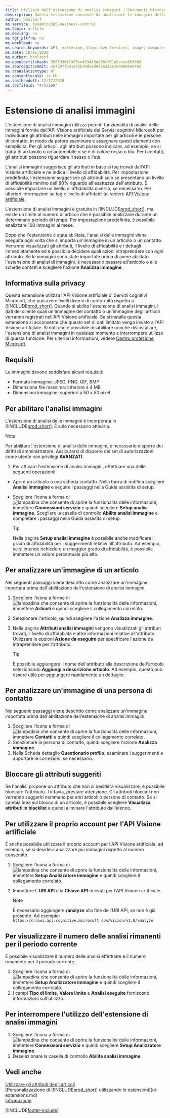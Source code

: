 ```yaml
---
title: Utilizzo dell'estensione di analisi immagini | Documenti Microsoft
description: Questa estensione consente di analizzare le immagini delle persone di contatto e degli articoli per trovare gli attributi e quindi assegnarli rapidamente in Business Central.
author: bholtorf
ms.service: dynamics365-business-central
ms.topic: article
ms.devlang: na
ms.tgt_pltfrm: na
ms.workload: na
ms.search.keywords: API, extension, Cognitive Services, image, computer vision, attribute, tag, recognition
ms.date: 10/01/2020
ms.author: bholtorf
ms.openlocfilehash: 3957936f7a95ce493443ed86c791ebceee6b56b9
ms.sourcegitcommit: 2e7307fbe1eb3b34d0ad9356226a19409054a402
ms.translationtype: HT
ms.contentlocale: it-CH
ms.lasthandoff: 12/17/2020
ms.locfileid: "4757260"
---
```

# <a name="the-image-analyzer-extension"></a>Estensione di analisi immagini

L'estensione di analisi immagini utilizza potenti funzionalità di analisi delle immagini fornite dall'API Visione artificiale dei Servizi cognitivi Microsoft per individuare gli attributi nelle immagini importate per gli articoli e le persone di contatto, in modo da potere esaminare e assegnare questi elementi con semplicità. Per gli articoli, agli attributi possono indicare, ad esempio, se si tratta di un tavolo o un'automobile o se è di colore rosso o blu. Per i contatti, gli attributi possono riguardare il sesso o l'età.

L'analisi immagini suggerisce gli attributi in base ai tag trovati dall'API Visione artificiale e ne indica il livello di affidabilità. Per impostazione predefinita, l'estensione suggerisce gli attributi solo se presentano un livello di affidabilità minimo dell'80% riguardo all'esattezza dell'attributo. È possibile impostare un livello di affidabilità diverso, se necessario. Per ulteriori informazioni su tag e livello di affidabilità, vedere [API Visione artificiale](https://go.microsoft.com/fwlink/?linkid=851476).  

L'estensione di analisi immagini è gratuita in [!INCLUDE[prod_short](includes/prod_short.md)], ma esiste un limite al numero di articoli che è possibile analizzare durante un determinato periodo di tempo. Per impostazione predefinita, è possibile analizzare 100 immagini al mese.

Dopo che l'estensione è stata abilitata, l'analisi delle immagini viene eseguita ogni volta che si importa un'immagine in un articolo o un contatto. Verranno visualizzati gli attributi, il livello di affidabilità e i dettagli immediatamente ed è possibile decidere quali azioni intraprendere con ogni attributo. Se le immagini sono state importate prima di avere abilitato l'estensione di analisi di immagini, è necessario passare all'articolo o alle schede contatti e scegliere l'azione **Analizza immagine**.  

## <a name="privacy-notice"></a>Informativa sulla privacy

Questa estensione utilizza l'API Visione artificiale di Servizi cognitivi Microsoft, che può avere livelli diversi di conformità rispetto a [!INCLUDE[prod_short](includes/prod_short.md)]. Quando si abilita l'estensione di analisi immagini, i dati del cliente quali un'immagine del contatto o un'immagine degli articoli verranno registrati nell'API Visione artificiale. Se si installa questa estensione si acconsente che questo set di dati limitato venga inviato all'API Visione artificiale. Si noti che è possibile disabilitare nonché disinstallare, l'estensione di analisi immagini in qualsiasi momento e interrompere utilizzo di questa funzione. Per ulteriori informazioni, vedere [Centro protezione Microsoft](https://go.microsoft.com/fwlink/?linkid=851463).

## <a name="requirements"></a>Requisiti

Le immagini devono soddisfare alcuni requisiti:

* Formato immagine: JPEG, PNG, GIF, BMP  
* Dimensione file massima: inferiore a 4 MB  
* Dimensioni immagine: superiori a 50 x 50 pixel  

## <a name="to-enable-image-analyzer"></a>Per abilitare l'analisi immagini

L'estensione di analisi delle immagini è incorporata in [!INCLUDE[prod_short](includes/prod_short.md)]. È solo necessario attivarla.

> [!NOTE]  
> Per abilitare l'estensione di analisi delle immagini, è necessario disporre dei diritti di amministratore. Assicurarsi di disporre del set di autorizzazioni come utente con privilegi **AVANZATI**.

1. Per attivare l'estensione di analisi immagini, effettuare una delle seguenti operazioni:

* Aprire un articolo o una scheda contatto. Nella barra di notifica scegliere **Analisi immagine** e seguire i passaggi nella Guida assistita di setup.  
* Scegliere l'icona a forma di ![lampadina che consente di aprire la funzionalità delle informazioni](media/ui-search/search_small.png "Informazioni sull'operazione che si desidera eseguire"), immettere **Connessioni servizio** e quindi scegliere **Setup analisi immagine**. Scegliere la casella di controllo **Abilita analisi immagine** e completare i passaggi nella Guida assistita di setup.  

    > [!TIP]  
    > Nella pagina **Setup analisi immagine** è possibile anche modificare il grado di affidabilità per i suggerimenti relativi all'attributo. Ad esempio, se si intende richiedere un maggior grado di affidabilità, è possibile immettere un valore percentuale più alto.

## <a name="to-analyze-an-image-of-an-item"></a>Per analizzare un'immagine di un articolo

Nei seguenti passaggi viene descritto come analizzare un'immagine importata prima dell'abilitazione dell'estensione di analisi immagini.  

1. Scegliere l'icona a forma di ![lampadina che consente di aprire la funzionalità delle informazioni](media/ui-search/search_small.png "Informazioni sull'operazione che si desidera eseguire"), immettere **Articoli** e quindi scegliere il collegamento correlato.  
2. Selezionare l'articolo, quindi scegliere l'azione **Analizza immagine**.  
3. Nella pagina **Attributi analisi immagini** vengono visualizzati gli attributi trovati, il livello di affidabilità e altre informazioni relative all'attributo. Utilizzare le opzioni **Azione da eseguire** per specificare l'azione da intraprendere per l'attributo.  

    > [!TIP]  
    > È possibile aggiungere il nome dell'attributo alla descrizione dell'articolo selezionando **Aggiungi a descrizione articolo**. Ad esempio, questo può essere utile per aggiungere rapidamente un dettaglio.  

## <a name="to-analyze-a-picture-of-a-contact-person"></a>Per analizzare un'immagine di una persona di contatto

Nei seguenti passaggi viene descritto come analizzare un'immagine importata prima dell'abilitazione dell'estensione di analisi immagini.  

1. Scegliere l'icona a forma di ![lampadina che consente di aprire la funzionalità delle informazioni](media/ui-search/search_small.png "Informazioni sull'operazione che si desidera eseguire"), immettere **Contatti** e quindi scegliere il collegamento correlato.  
2. Selezionare la persona di contatto, quindi scegliere l'azione **Analizza immagine**.  
3. Nella Scheda dettaglio **Questionario profilo**, esaminare i suggerimenti e apportare le correzioni, se necessario.  

## <a name="block-suggested-attributes"></a>Bloccare gli attributi suggeriti

Se l'analisi propone un attributo che non si desidera visualizzare, è possibile bloccare l'attributo. Tuttavia, prestare attenzione. Gli attributi bloccati non verranno suggeriti nemmeno per altri articoli o persone di contatto. Se si cambia idea sul blocco di un articolo, è possibile scegliere **Visualizza attributi in blacklist** e quindi eliminare l'attributo dall'elenco.

## <a name="to-use-your-own-account-for-the-computer-vision-api"></a>Per utilizzare il proprio account per l'API Visione artificiale

È anche possibile utilizzare il proprio account per l'API Visione artificiale, ad esempio, se si desidera analizzare più immagini rispetto al numero consentito.  

1. Scegliere l'icona a forma di ![lampadina che consente di aprire la funzionalità delle informazioni](media/ui-search/search_small.png "Informazioni sull'operazione che si desidera eseguire"), immettere **Setup Analizzatore immagine** e quindi scegliere il collegamento correlato.  
2. Immettere l' **URI API** e la **Chiave API** ricevuti per l'API Visione artificiale.  

    > [!NOTE]  
    > È necessario aggiungere **/analyze** alla fine dell'URI API, se non è già presente. Ad esempio: ```https://cronus.api.cognitive.microsoft.com/vision/v1.0/analyze```

## <a name="to-see-how-many-analyses-you-have-left-in-the-current-period"></a>Per visualizzare il numero delle analisi rimanenti per il periodo corrente

È possibile visualizzare il numero delle analisi effettuate e il numero rimanente per il periodo corrente.  

1. Scegliere l'icona a forma di ![lampadina che consente di aprire la funzionalità delle informazioni](media/ui-search/search_small.png "Informazioni sull'operazione che si desidera eseguire"), immettere **Setup Analizzatore immagine** e quindi scegliere il collegamento correlato.  
2. I campi **Tipo di limite**, **Valore limite** e **Analisi eseguite** forniscono informazioni sull'utilizzo.  

## <a name="to-stop-using-the-image-analyzer-extension"></a>Per interrompere l'utilizzo dell'estensione di analisi immagini

1. Scegliere l'icona a forma di ![lampadina che consente di aprire la funzionalità delle informazioni](media/ui-search/search_small.png "Informazioni sull'operazione che si desidera eseguire"), immettere **Connessioni servizio** e quindi scegliere **Setup Analizzatore immagine**.  
2. Deselezionare la casella di controllo **Abilita analisi immagine**.  

## <a name="see-also"></a>Vedi anche

[Utilizzare gli attributi degli articoli](inventory-how-work-item-attributes.md)  
[Personalizzazione di [!INCLUDE[prod_short](includes/prod_short.md)] utilizzando le estensioni](ui-extensions.md)  
[Introduzione](product-get-started.md)  


[!INCLUDE[footer-include](includes/footer-banner.md)]